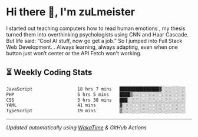 # Hi there 👋, I'm zuLmeister

I started out teaching computers how to read human emotions , my thesis turned them into overthinking psychologists using CNN and Haar Cascade.
But life said: “Cool AI stuff, now go get a job.” So I jumped into Full Stack Web Development. .
Always learning, always adapting, even when one button just won’t center or the API Fetch won't working.

## ⏳ Weekly Coding Stats
<!--START_SECTION:waka-->

```txt
JavaScript                 18 hrs 7 mins   ███████████████▓░░░░░░░░░   62.18 %
PHP                        5 hrs 5 mins    ████▒░░░░░░░░░░░░░░░░░░░░   17.48 %
CSS                        3 hrs 38 mins   ███░░░░░░░░░░░░░░░░░░░░░░   12.46 %
YAML                       41 mins         ▓░░░░░░░░░░░░░░░░░░░░░░░░   02.36 %
TypeScript                 19 mins         ▒░░░░░░░░░░░░░░░░░░░░░░░░   01.10 %
```

<!--END_SECTION:waka-->

---
*Updated automatically using [WakaTime](https://wakatime.com/) & GitHub Actions*
